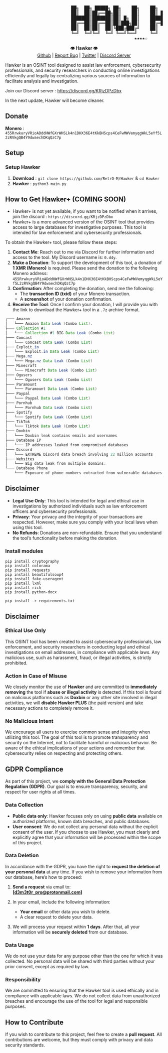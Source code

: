  <pre>
                         ██╗  ██╗ █████╗ ██╗    ██╗    ██╗  ██╗███████╗██████╗ 
                         ██║  ██║██╔══██╗██║    ██║    ██║ ██╔╝██╔════╝██╔══██╗
                         ███████║███████║██║ █╗ ██║    █████╔╝ █████╗  ██████╔╝
                         ██╔══██║██╔══██║██║███╗██║    ██╔═██╗ ██╔══╝  ██╔══██╗
                         ██║  ██║██║  ██║╚███╔███╔╝    ██║  ██╗███████╗██║  ██║
                         ╚═╝  ╚═╝╚═╝  ╚═╝ ╚══╝╚══╝     ╚═╝  ╚═╝╚══════╝╚═╝  ╚═╝
                                                 ★★★★☆
</pre>

<p align='center'>
  <b>👁 Hawker 👁</b><br>  
  <a href="https://github.com/RetrO-M">Github</a> |
  <a href="https://github.com/RetrO-M/Hawker/issues">Report Bug</a> |
  <a href="https://x.com/DeAn0nim0us">Twitter</a> |
  <a href="https://discord.gg/KRjzDPzDbx">Discord Server</a>
</p>


Hawker is an OSINT tool designed to assist law enforcement, cybersecurity professionals, and security researchers in conducting online investigations efficiently and legally by centralizing various sources of information to facilitate analysis and investigation.

Join our Discord server : https://discord.gg/KRjzDPzDbx

In the next update, Hawker will become cleaner.

## Donate
**Monero** : `455RrwkuryVRioADddHWfGXrWHSLk4n1DHX36E4tKkBHScps4CeFwMWVemyqgWkL5eYf5L2zRVkgQB4Y9dwaechDKqQzC7p`

## Setup

### Setup Hawker

1. **Download** : `git clone https://github.com/RetrO-M/Hawker` & `cd Hawker`
2. **Hawker** : `python3 main.py`

## How to Get Hawker+ (COMING SOON)

- Hawker+ is not yet available, if you want to be notified when it arrives, join the discord : `https://discord.gg/KRjzDPzDbx`
- Hawker+ is a more advanced version of the OSINT tool that provides access to large databases for investigative purposes. This tool is intended for law enforcement and cybersecurity professionals.

To obtain the Hawker+ tool, please follow these steps:

1. **Contact Me**: Reach out to me via Discord for further information and access to the tool. My Discord username is: `0.d4y`.
2. **Make a Donation**: To support the development of this tool, a donation of **1 XMR (Monero)** is required. Please send the donation to the following Monero address: `455RrwkuryVRioADddHWfGXrWHSLk4n1DHX36E4tKkBHScps4CeFwMWVemyqgWkL5eYf5L2zRVkgQB4Y9dwaechDKqQzC7p`
3. **Confirmation**: After completing the donation, send me the following:
   - The **transaction ID (txid)** of your Monero transaction.
   - A **screenshot** of your donation confirmation.
4. **Receive the Tool**: Once I confirm your donation, I will provide you with the link to download the Hawker+ tool in a `.7z` archive format.

```java
┌─── Amazon
│   └─── Amazon Data Leak (Combo List).
├─── Collection #1
│   └─── Collection #1 BIG Data Leak (Combo List)
├─── Comcast
│   └─── Comcast Data Leak (Combo List)
├─── Exploit.in
│   └─── Exploit.in Data Leak (Combo List)
├─── Mega.nz
│   └─── Mega.nz Data Leak (Combo List)
├─── Minecraft
│   └─── Minecraft Data Leak (Combo List)
├─── Ogusers
│   └─── Ogusers Data Leak (Combo List)
├─── Paramount
│   └─── Paramount Data Leak (Combo List)
├─── Paypal
│   └─── Paypal Data Leak (Combo List)
├─── Pornhub
│   └─── Pornhub Data Leak (Combo List)
├─── Spotify
│   └─── Spotify Data Leak (Combo List)
├─── TikTok
│   └─── Tiktok Data Leak (Combo List)
├─── Doxbin
│   └─── Doxbin leak contains emails and usernames
├─── Database IP
│   └─── IP addresses leaked from compromised databases
├─── Discord
│   └─── EXTREME Discord data breach involving 22 million accounts
├─── Websites
│   └─── Big data leak from multiple domains.
└─── Database Phone
    └─── Exposure of phone numbers extracted from vulnerable databases
```

## Disclaimer

- **Legal Use Only**: This tool is intended for legal and ethical use in investigations by authorized individuals such as law enforcement officers and cybersecurity professionals.
- **Privacy**: Your privacy and the integrity of your transactions are respected. However, make sure you comply with your local laws when using this tool.
- **No Refunds**: Donations are non-refundable. Ensure that you understand the tool’s functionality before making the donation.


### Install modules

```csv
pip install cryptography
pip install colorama
pip install requests
pip install beautifulsoup4
pip install fake-useragent
pip install lxml
pip install rich
pip install python-docx
```

`pip install -r requirements.txt`

## Disclaimer

### Ethical Use Only

This OSINT tool has been created to assist cybersecurity professionals, law enforcement, and security researchers in conducting legal and ethical investigations on email addresses, in compliance with applicable laws. Any malicious use, such as harassment, fraud, or illegal activities, is strictly prohibited.

### **Action in Case of Misuse**
We closely monitor the use of **Hawker** and are committed to **immediately removing** the tool if **abuse or illegal activity** is detected. If this tool is found on malicious platforms such as **Doxbin** or any other site involved in illegal activities, we will **disable** **Hawker PLUS** (the paid version) and take necessary actions to completely remove it.


### No Malicious Intent

We encourage all users to exercise common sense and integrity when utilizing this tool. The goal of this tool is to promote transparency and security on the Internet, not to facilitate harmful or malicious behavior. Be aware of the ethical implications of your actions and remember that cybersecurity relies on respecting and protecting others.

## GDPR Compliance

As part of this project, we **comply with the General Data Protection Regulation (GDPR)**. Our goal is to ensure transparency, security, and respect for user rights at all times.

### Data Collection

- **Public data only**: Hawker focuses only on using **public data** available on authorized platforms, known data breaches, and public databases.
- **User consent**: We do not collect any personal data without the explicit consent of the user. If you choose to use Hawker, you must clearly and explicitly agree that your information will be processed within the scope of this project.

### Data Deletion

In accordance with the GDPR, you have the right to **request the deletion of your personal data** at any time. If you wish to remove your information from our database, here’s how to proceed:

1. **Send a request** via email to:  
   **[d3m3t0r_pro@protonmail.com]**  

2. In your email, include the following information:
   - **Your email** or other data you wish to delete.
   - A clear request to delete your data.

3. We will process your request within **1 days**. After that, all your information will be **securely deleted** from our database.

### Data Usage

We do not use your data for any purpose other than the one for which it was collected. No personal data will be shared with third parties without your prior consent, except as required by law.

### Responsibility

We are committed to ensuring that the Hawker tool is used ethically and in compliance with applicable laws. We do not collect data from unauthorized breaches and encourage the use of the tool for legal and responsible purposes.

## How to Contribute

If you wish to contribute to this project, feel free to create a **pull request**. All contributions are welcome, but they must comply with privacy and data security standards.
